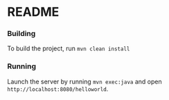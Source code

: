 # README #

### Building ###

To build the project, run `mvn clean install`

### Running ###

Launch the server by running `mvn exec:java` and open `http://localhost:8080/helloworld`.